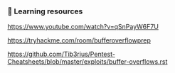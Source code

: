 ### :open_file_folder: Learning resources

https://www.youtube.com/watch?v=qSnPayW6F7U

https://tryhackme.com/room/bufferoverflowprep

https://github.com/Tib3rius/Pentest-Cheatsheets/blob/master/exploits/buffer-overflows.rst
